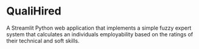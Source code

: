# QualiHired
 A Streamlit Python web application that implements a simple fuzzy expert system that calculates an individuals employability based on the ratings of their technical and soft skills.
